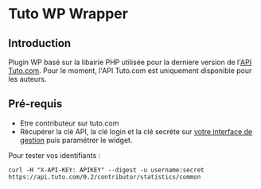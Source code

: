 # Tuto WP Wrapper

## Introduction

Plugin WP basé sur la libairie PHP utilisée pour la derniere version de l'[API Tuto.com](https://api.tuto.com/docs).
Pour le moment, l'API Tuto.com est uniquement disponible pour les auteurs.

## Pré-requis

* Etre contributeur sur tuto.com
* Récupérer la clé API, la clé login et la clé secrète sur [votre interface de gestion](http://fr.tuto.com/compte/vendeur/informations/api/) puis paramétrer le widget.

Pour tester vos identifiants :

    curl -H "X-API-KEY: APIKEY" --digest -u username:secret https://api.tuto.com/0.2/contributor/statistics/common